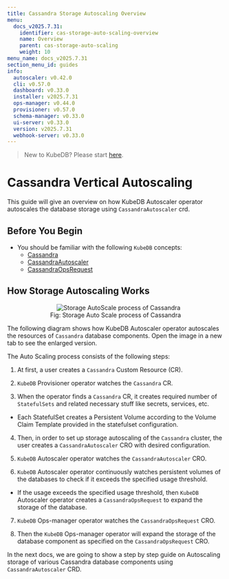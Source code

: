 ```yaml
---
title: Cassandra Storage Autoscaling Overview
menu:
  docs_v2025.7.31:
    identifier: cas-storage-auto-scaling-overview
    name: Overview
    parent: cas-storage-auto-scaling
    weight: 10
menu_name: docs_v2025.7.31
section_menu_id: guides
info:
  autoscaler: v0.42.0
  cli: v0.57.0
  dashboard: v0.33.0
  installer: v2025.7.31
  ops-manager: v0.44.0
  provisioner: v0.57.0
  schema-manager: v0.33.0
  ui-server: v0.33.0
  version: v2025.7.31
  webhook-server: v0.33.0
---
```


> New to KubeDB? Please start [here](/docs/v2025.7.31/README).

# Cassandra Vertical Autoscaling

This guide will give an overview on how KubeDB Autoscaler operator autoscales the database storage using `CassandraAutoscaler` crd.

## Before You Begin

- You should be familiar with the following `KubeDB` concepts:
  - [Cassandra](/docs/v2025.7.31/guides/cassandra/concepts/cassandra)
  - [CassandraAutoscaler](/docs/v2025.7.31/guides/cassandra/concepts/cassandraautoscaler)
  - [CassandraOpsRequest](/docs/v2025.7.31/guides/cassandra/concepts/cassandraopsrequest)

## How Storage Autoscaling Works

<figure align="center">
  <img alt="Storage AutoScale process of Cassandra" src="/docs/v2025.7.31/images/day-2-operation/cassandra/storageAutoScale.svg">
<figcaption align="center">Fig: Storage Auto Scale process of Cassandra</figcaption>
</figure>

The following diagram shows how KubeDB Autoscaler operator autoscales the resources of `Cassandra` database components. Open the image in a new tab to see the enlarged version.


The Auto Scaling process consists of the following steps:

1. At first, a user creates a `Cassandra` Custom Resource (CR).

2. `KubeDB` Provisioner  operator watches the `Cassandra` CR.

3. When the operator finds a `Cassandra` CR, it creates required number of `StatefulSets` and related necessary stuff like secrets, services, etc.

- Each StatefulSet creates a Persistent Volume according to the Volume Claim Template provided in the statefulset configuration.

4. Then, in order to set up storage autoscaling of the `Cassandra` cluster, the user creates a `CassandraAutoscaler` CRO with desired configuration.

5. `KubeDB` Autoscaler operator watches the `CassandraAutoscaler` CRO.

6. `KubeDB` Autoscaler operator continuously watches persistent volumes of the databases to check if it exceeds the specified usage threshold.
- If the usage exceeds the specified usage threshold, then `KubeDB` Autoscaler operator creates a `CassandraOpsRequest` to expand the storage of the database. 
   
7. `KubeDB` Ops-manager operator watches the `CassandraOpsRequest` CRO.

8. Then the `KubeDB` Ops-manager operator will expand the storage of the database component as specified on the `CassandraOpsRequest` CRO.

In the next docs, we are going to show a step by step guide on Autoscaling storage of various Cassandra database components using `CassandraAutoscaler` CRD.
